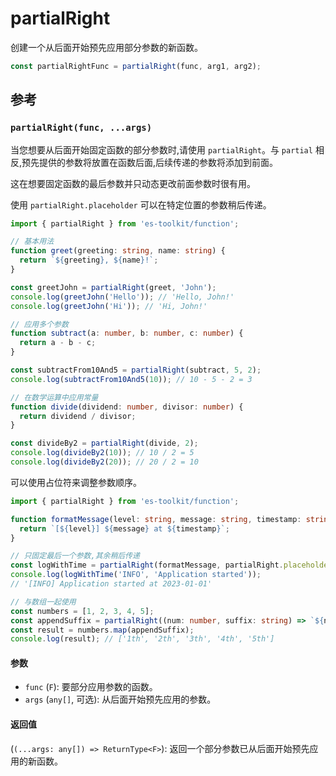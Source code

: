 # partialRight

创建一个从后面开始预先应用部分参数的新函数。

```typescript
const partialRightFunc = partialRight(func, arg1, arg2);
```

## 参考

### `partialRight(func, ...args)`

当您想要从后面开始固定函数的部分参数时,请使用 `partialRight`。与 `partial` 相反,预先提供的参数将放置在函数后面,后续传递的参数将添加到前面。

这在想要固定函数的最后参数并只动态更改前面参数时很有用。

使用 `partialRight.placeholder` 可以在特定位置的参数稍后传递。

```typescript
import { partialRight } from 'es-toolkit/function';

// 基本用法
function greet(greeting: string, name: string) {
  return `${greeting}, ${name}!`;
}

const greetJohn = partialRight(greet, 'John');
console.log(greetJohn('Hello')); // 'Hello, John!'
console.log(greetJohn('Hi')); // 'Hi, John!'

// 应用多个参数
function subtract(a: number, b: number, c: number) {
  return a - b - c;
}

const subtractFrom10And5 = partialRight(subtract, 5, 2);
console.log(subtractFrom10And5(10)); // 10 - 5 - 2 = 3

// 在数学运算中应用常量
function divide(dividend: number, divisor: number) {
  return dividend / divisor;
}

const divideBy2 = partialRight(divide, 2);
console.log(divideBy2(10)); // 10 / 2 = 5
console.log(divideBy2(20)); // 20 / 2 = 10
```

可以使用占位符来调整参数顺序。

```typescript
import { partialRight } from 'es-toolkit/function';

function formatMessage(level: string, message: string, timestamp: string) {
  return `[${level}] ${message} at ${timestamp}`;
}

// 只固定最后一个参数,其余稍后传递
const logWithTime = partialRight(formatMessage, partialRight.placeholder, '2023-01-01');
console.log(logWithTime('INFO', 'Application started'));
// '[INFO] Application started at 2023-01-01'

// 与数组一起使用
const numbers = [1, 2, 3, 4, 5];
const appendSuffix = partialRight((num: number, suffix: string) => `${num}${suffix}`, 'th');
const result = numbers.map(appendSuffix);
console.log(result); // ['1th', '2th', '3th', '4th', '5th']
```

#### 参数

- `func` (`F`): 要部分应用参数的函数。
- `args` (`any[]`, 可选): 从后面开始预先应用的参数。

#### 返回值

(`(...args: any[]) => ReturnType<F>`): 返回一个部分参数已从后面开始预先应用的新函数。
